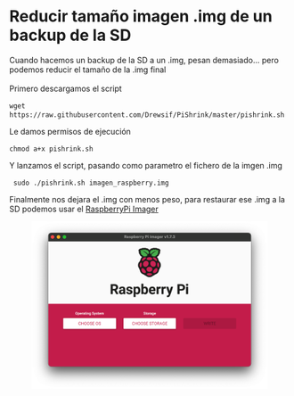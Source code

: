 # Reducir tamaño imagen .img de un backup de la SD

Cuando hacemos un backup de la SD a un .img, pesan demasiado... pero podemos reducir el tamaño de la .img final\
\
Primero descargamos el script

```shell
wget https://raw.githubusercontent.com/Drewsif/PiShrink/master/pishrink.sh
```

Le damos permisos de ejecución

```shell
chmod a+x pishrink.sh
```

Y lanzamos el script, pasando como parametro el fichero de la imgen .img

```shell
 sudo ./pishrink.sh imagen_raspberry.img
```

Finalmente nos dejara el .img con menos peso, para restaurar ese .img a la SD podemos usar el [RaspberryPi Imager](https://www.raspberrypi.com/software/)

<figure><img src="../.gitbook/assets/image (56).png" alt=""><figcaption></figcaption></figure>

